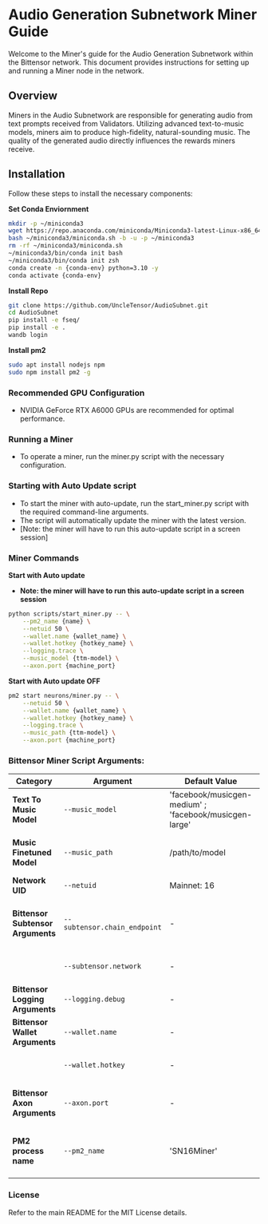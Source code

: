 # Audio Generation Subnetwork Miner Guide
Welcome to the Miner's guide for the Audio Generation Subnetwork within the Bittensor network. This document provides instructions for setting up and running a Miner node in the network.

## Overview
Miners in the Audio Subnetwork are responsible for generating audio from text prompts received from Validators. Utilizing advanced text-to-music models, miners aim to produce high-fidelity, natural-sounding music. The quality of the generated audio directly influences the rewards miners receive.

## Installation
Follow these steps to install the necessary components:

**Set Conda Enviornment**
```bash
mkdir -p ~/miniconda3
wget https://repo.anaconda.com/miniconda/Miniconda3-latest-Linux-x86_64.sh -O ~/miniconda3/miniconda.sh
bash ~/miniconda3/miniconda.sh -b -u -p ~/miniconda3
rm -rf ~/miniconda3/miniconda.sh
~/miniconda3/bin/conda init bash
~/miniconda3/bin/conda init zsh
conda create -n {conda-env} python=3.10 -y
conda activate {conda-env}
```
**Install Repo**
```bash
git clone https://github.com/UncleTensor/AudioSubnet.git
cd AudioSubnet
pip install -e fseq/
pip install -e .
wandb login
```
**Install pm2**
```bash
sudo apt install nodejs npm
sudo npm install pm2 -g
```

### Recommended GPU Configuration
- NVIDIA GeForce RTX A6000 GPUs are recommended for optimal performance.

### Running a Miner
 - To operate a miner, run the miner.py script with the necessary configuration.

### Starting with Auto Update script
 - To start the miner with auto-update, run the start_miner.py script with the required command-line arguments.
 - The script will automatically update the miner with the latest version.
 - [Note: the miner will have to run this auto-update script in a screen session]

### Miner Commands
**Start with Auto update**
 - **Note: the miner will have to run this auto-update script in a screen session**
```bash
python scripts/start_miner.py -- \
    --pm2_name {name} \
    --netuid 50 \
    --wallet.name {wallet_name} \
    --wallet.hotkey {hotkey_name} \
    --logging.trace \
    --music_model {ttm-model} \
    --axon.port {machine_port}
```

**Start with Auto update OFF**
```bash
pm2 start neurons/miner.py -- \
    --netuid 50 \
    --wallet.name {wallet_name} \
    --wallet.hotkey {hotkey_name} \
    --logging.trace \
    --music_path {ttm-model} \
    --axon.port {machine_port}
```

### Bittensor Miner Script Arguments:

| **Category**                   | **Argument**                         | **Default Value**          | **Description**                                                                                                       |
|---------------------------------|--------------------------------------|----------------------------|-----------------------------------------------------------------------------------------------------------------------|
| **Text To Music Model** | `--music_model`                           | 'facebook/musicgen-medium' ; 'facebook/musicgen-large'       | The model to use for Text-To-Music |
| **Music Finetuned Model** | `--music_path`                           | /path/to/model | The model to use for Text-To-Music |
| **Network UID** | `--netuid`                           |  Mainnet: 16        | The chain subnet UID. |
| **Bittensor Subtensor Arguments** | `--subtensor.chain_endpoint`        | -                          | Endpoint for Bittensor chain connection.|
|                                 | `--subtensor.network`                | -                          | Bittensor network endpoint.|
| **Bittensor Logging Arguments** | `--logging.debug`                    | -                          | Enable debugging logs.|
| **Bittensor Wallet Arguments**  | `--wallet.name`                      | -                          | Name of the wallet.|
|                                 | `--wallet.hotkey`                    | -                  | Hotkey path for the wallet.|
| **Bittensor Axon Arguments**    | `--axon.port`                        | -                          | Port number for the axon server.|
| **PM2 process name**    | `--pm2_name`                        | 'SN16Miner'                          | Name for the pm2 process for Auto Update. |





### License
Refer to the main README for the MIT License details.
